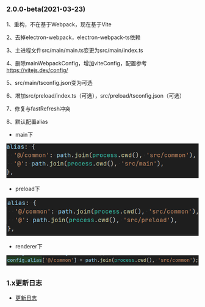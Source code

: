 ## <small>2.0.0-beta(2021-03-23)</small>
1、重构，不在基于Webpack，现在基于Vite

2、去掉electron-webpack，electron-webpack-ts依赖

3、主进程文件src/main/main.ts变更为src/main/index.ts

4、删除mainWebpackConfig，增加viteConfig，配置参考 https://vitejs.dev/config/

5、src/main/tsconfig.json变为可选

6、增加src/preload/index.ts（可选），src/preload/tsconfig.json（可选）

7、修复与fastRefresh冲突

8、默认配置alias

* main下

![img.png](img.png)

* preload下

![img_1.png](img_1.png)

* renderer下

![img_2.png](img_2.png)

## <small>1.x更新日志</small>
* [更新日志](https://github.com/BySlin/umi-plugin-electron-builder/blob/1.x/CHANGELOG.md)

